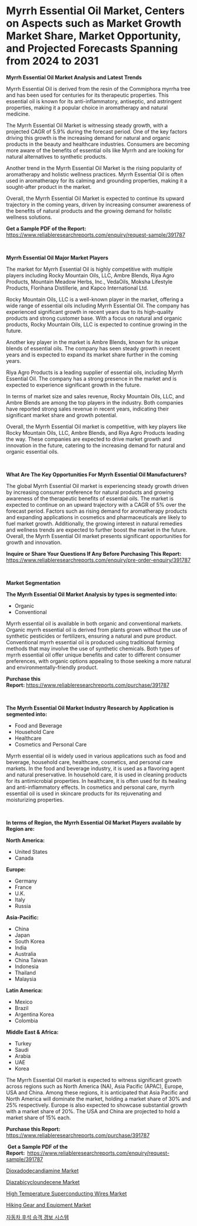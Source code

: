 <p><h1>Myrrh Essential Oil Market, Centers on Aspects such as Market Growth Market Share, Market Opportunity, and Projected Forecasts Spanning from 2024 to 2031</h1></p><p><strong>Myrrh Essential Oil Market Analysis and Latest Trends</strong></p>
<p><p>Myrrh Essential Oil is derived from the resin of the Commiphora myrrha tree and has been used for centuries for its therapeutic properties. This essential oil is known for its anti-inflammatory, antiseptic, and astringent properties, making it a popular choice in aromatherapy and natural medicine.</p><p>The Myrrh Essential Oil Market is witnessing steady growth, with a projected CAGR of 5.9% during the forecast period. One of the key factors driving this growth is the increasing demand for natural and organic products in the beauty and healthcare industries. Consumers are becoming more aware of the benefits of essential oils like Myrrh and are looking for natural alternatives to synthetic products.</p><p>Another trend in the Myrrh Essential Oil Market is the rising popularity of aromatherapy and holistic wellness practices. Myrrh Essential Oil is often used in aromatherapy for its calming and grounding properties, making it a sought-after product in the market.</p><p>Overall, the Myrrh Essential Oil Market is expected to continue its upward trajectory in the coming years, driven by increasing consumer awareness of the benefits of natural products and the growing demand for holistic wellness solutions.</p></p>
<p><strong>Get a Sample PDF of the Report:&nbsp;</strong> <a href="https://www.reliableresearchreports.com/enquiry/request-sample/391787">https://www.reliableresearchreports.com/enquiry/request-sample/391787</a></p>
<p>&nbsp;</p>
<p><strong>Myrrh Essential Oil Major Market Players</strong></p>
<p><p>The market for Myrrh Essential Oil is highly competitive with multiple players including Rocky Mountain Oils, LLC, Ambre Blends, Riya Agro Products, Mountain Meadow Herbs, Inc., VedaOils, Moksha Lifestyle Products, Florihana Distillerie, and Kapco International Ltd. </p><p>Rocky Mountain Oils, LLC is a well-known player in the market, offering a wide range of essential oils including Myrrh Essential Oil. The company has experienced significant growth in recent years due to its high-quality products and strong customer base. With a focus on natural and organic products, Rocky Mountain Oils, LLC is expected to continue growing in the future.</p><p>Another key player in the market is Ambre Blends, known for its unique blends of essential oils. The company has seen steady growth in recent years and is expected to expand its market share further in the coming years.</p><p>Riya Agro Products is a leading supplier of essential oils, including Myrrh Essential Oil. The company has a strong presence in the market and is expected to experience significant growth in the future.</p><p>In terms of market size and sales revenue, Rocky Mountain Oils, LLC, and Ambre Blends are among the top players in the industry. Both companies have reported strong sales revenue in recent years, indicating their significant market share and growth potential.</p><p>Overall, the Myrrh Essential Oil market is competitive, with key players like Rocky Mountain Oils, LLC, Ambre Blends, and Riya Agro Products leading the way. These companies are expected to drive market growth and innovation in the future, catering to the increasing demand for natural and organic essential oils.</p></p>
<p>&nbsp;</p>
<p><strong>What Are The Key Opportunities For Myrrh Essential Oil Manufacturers?</strong></p>
<p><p>The global Myrrh Essential Oil market is experiencing steady growth driven by increasing consumer preference for natural products and growing awareness of the therapeutic benefits of essential oils. The market is expected to continue on an upward trajectory with a CAGR of 5% over the forecast period. Factors such as rising demand for aromatherapy products and expanding applications in cosmetics and pharmaceuticals are likely to fuel market growth. Additionally, the growing interest in natural remedies and wellness trends are expected to further boost the market in the future. Overall, the Myrrh Essential Oil market presents significant opportunities for growth and innovation.</p></p>
<p><strong>Inquire or Share Your Questions If Any Before Purchasing This Report:</strong> <a href="https://www.reliableresearchreports.com/enquiry/pre-order-enquiry/391787">https://www.reliableresearchreports.com/enquiry/pre-order-enquiry/391787</a></p>
<p>&nbsp;</p>
<p><strong>Market Segmentation</strong></p>
<p><strong>The Myrrh Essential Oil Market Analysis by types is segmented into:</strong></p>
<p><ul><li>Organic</li><li>Conventional</li></ul></p>
<p><p>Myrrh essential oil is available in both organic and conventional markets. Organic myrrh essential oil is derived from plants grown without the use of synthetic pesticides or fertilizers, ensuring a natural and pure product. Conventional myrrh essential oil is produced using traditional farming methods that may involve the use of synthetic chemicals. Both types of myrrh essential oil offer unique benefits and cater to different consumer preferences, with organic options appealing to those seeking a more natural and environmentally-friendly product.</p></p>
<p><strong>Purchase this Report:&nbsp;</strong><a href="https://www.reliableresearchreports.com/purchase/391787">https://www.reliableresearchreports.com/purchase/391787</a></p>
<p>&nbsp;</p>
<p><strong>The Myrrh Essential Oil Market Industry Research by Application is segmented into:</strong></p>
<p><ul><li>Food and Beverage</li><li>Household Care</li><li>Healthcare</li><li>Cosmetics and Personal Care</li></ul></p>
<p><p>Myrrh essential oil is widely used in various applications such as food and beverage, household care, healthcare, cosmetics, and personal care markets. In the food and beverage industry, it is used as a flavoring agent and natural preservative. In household care, it is used in cleaning products for its antimicrobial properties. In healthcare, it is often used for its healing and anti-inflammatory effects. In cosmetics and personal care, myrrh essential oil is used in skincare products for its rejuvenating and moisturizing properties.</p></p>
<p>&nbsp;</p>
<p><strong>In terms of Region, the Myrrh Essential Oil Market Players available by Region are:</strong></p>
<p>
    <p> <strong> North America: </strong>
        <ul>
            <li>United States</li>
            <li>Canada</li>
        </ul>
        </p> 
    <p> <strong> Europe: </strong>
        <ul>
            <li>Germany</li>
            <li>France</li>
            <li>U.K.</li>
            <li>Italy</li>
            <li>Russia</li>
        </ul>
        </p> 
    <p> <strong> Asia-Pacific: </strong>
        <ul>
            <li>China</li>
            <li>Japan</li>
            <li>South Korea</li>
            <li>India</li>
            <li>Australia</li>
            <li>China Taiwan</li>
            <li>Indonesia</li>
            <li>Thailand</li>
            <li>Malaysia</li>
        </ul>
        </p> 
    <p> <strong> Latin America: </strong>
        <ul>
            <li>Mexico</li>
            <li>Brazil</li>
            <li>Argentina Korea</li>
            <li>Colombia</li>
        </ul>
        </p> 
    <p> <strong> Middle East & Africa: </strong>
        <ul>
            <li>Turkey</li>
            <li>Saudi</li>
            <li>Arabia</li>
            <li>UAE</li>
            <li>Korea</li>
        </ul>
    </p>
    </p>
<p><p>The Myrrh Essential Oil market is expected to witness significant growth across regions such as North America (NA), Asia Pacific (APAC), Europe, USA and China. Among these regions, it is anticipated that Asia Pacific and North America will dominate the market, holding a market share of 30% and 25% respectively. Europe is also expected to showcase substantial growth with a market share of 20%. The USA and China are projected to hold a market share of 15% each.</p></p>
<p><strong>Purchase this Report: </strong><a href="https://www.reliableresearchreports.com/purchase/391787">https://www.reliableresearchreports.com/purchase/391787</a></p>
<p>&nbsp;<strong>Get a Sample PDF of the Report:&nbsp;&nbsp;</strong><a href="https://www.reliableresearchreports.com/enquiry/request-sample/391787">https://www.reliableresearchreports.com/enquiry/request-sample/391787</a></p>
<p><strong></strong></p>
<p><p><a href="https://sudsy-motorcycle-bbc.notion.site/Dioxadodecandiamine-Market-Size-Market-Trends-and-Growth-Outlook-forecasted-for-period-from-2024-t-148becf636714c2c9babfd5f4997eade">Dioxadodecandiamine Market</a></p><p><a href="https://military-diascia-e68.notion.site/Decoding-the-Diazabicycloundecene-Market-A-Deep-Dive-into-the-Latest-Market-Trends-Market-Segmenta-f0a6701b349c4137aa98dd281407eb22">Diazabicycloundecene Market</a></p><p><a href="https://view.publitas.com/reportprime-1/high-temperature-superconducting-wires-market-provides-detailed-segmentation-of-this-market-based-on-type-application-and-region-and-forecast-for-the-period-from-2024-2031/">High Temperature Superconducting Wires Market</a></p><p><a href="https://view.publitas.com/reportprime-1/hiking-gear-and-equipment-market-research-report-unlocks-analysis-on-the-market-financial-status-market-size-and-market-revenue-upto-2031/">Hiking Gear and Equipment Market</a></p><p><a href="https://medium.com/@fredheaney89056/%EC%9E%90%EB%8F%99%EC%B0%A8-%ED%9B%84%EC%A2%8C%EC%84%9D-%EA%B2%BD%EA%B3%A0-%EC%8B%9C%EC%8A%A4%ED%85%9C-%EC%8B%9C%EC%9E%A5-%EA%B7%9C%EB%AA%A8-%EC%8B%9C%EC%9E%A5-%EC%A0%84%EB%A7%9D-%EB%B0%8F-%EC%8B%9C%EC%9E%A5-%EC%98%88%EC%B8%A1-2024%EB%85%84%EB%B6%80%ED%84%B0-2031%EB%85%84-cbfdf7ca4229">자동차 후석 승객 경보 시스템</a></p></p>